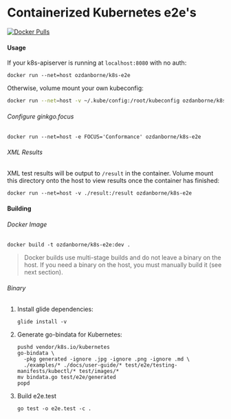 # Containerized Kubernetes e2e's

[![Docker Pulls](https://img.shields.io/docker/pulls/ozdanborne/k8s-e2e.svg)](https://hub.docker.com/r/ozdanborne/k8s-e2e/)

#### Usage

If your k8s-apiserver is running at `localhost:8080` with no auth:

```
docker run --net=host ozdanborne/k8s-e2e
```

Otherwise, volume mount your own kubeconfig:

```bash
docker run --net=host -v ~/.kube/config:/root/kubeconfig ozdanborne/k8s-e2e
```

###### Configure ginkgo.focus

```
docker run --net=host -e FOCUS='Conformance' ozdanborne/k8s-e2e
```

###### XML Results

XML test results will be output to `/result` in the container. Volume mount this
directory onto the host to view results once the container has finished:

```docker run --net=host ozdanborne/k8s-e2e
docker run --net=host -v ./result:/result ozdanborne/k8s-e2e
```

####  Building

###### Docker Image

```
docker build -t ozdanborne/k8s-e2e:dev .
```

> Docker builds use multi-stage builds and do not leave a binary on the host. If you need a binary on the host, you must manually build it (see next section).

###### Binary

1. Install glide dependencies:

   ```
   glide install -v
   ```

2. Generate go-bindata for Kubernetes:

   ```
   pushd vendor/k8s.io/kubernetes
   go-bindata \
     -pkg generated -ignore .jpg -ignore .png -ignore .md \
     ./examples/* ./docs/user-guide/* test/e2e/testing-manifests/kubectl/* test/images/*
   mv bindata.go test/e2e/generated
   popd
   ```

3. Build e2e.test

   ```
   go test -o e2e.test -c .
   ```

